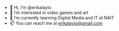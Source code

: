 - 👋 Hi, I’m @erikalaylo
- 👀 I’m interested in video games and art
- 🌱 I’m currently learning Digital Media and IT at NAIT
- 📫 You can reach me at erikalaylo@gmail.com

<!---
erikalaylo/erikalaylo is a ✨ special ✨ repository because its `README.md` (this file) appears on your GitHub profile.
You can click the Preview link to take a look at your changes.
--->
